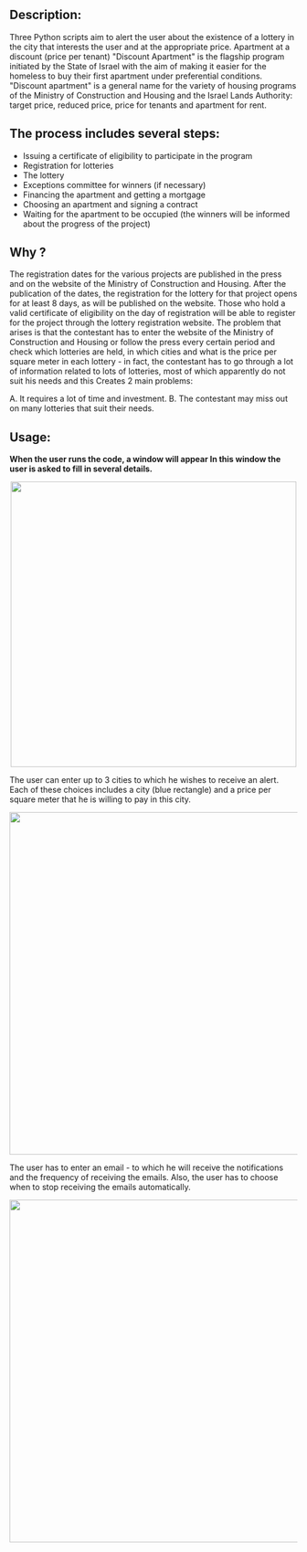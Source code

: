## Description:

Three Python scripts aim to alert the user about the existence of a lottery in the city that interests the user and at the appropriate price.
Apartment at a discount (price per tenant)
"Discount Apartment" is the flagship program initiated by the State of Israel with the aim of making it easier for the homeless to buy their first apartment under preferential conditions.
"Discount apartment" is a general name for the variety of housing programs of the Ministry of Construction and Housing and the Israel Lands Authority: target price, reduced price, price for tenants and apartment for rent.

## The process includes several steps:

* Issuing a certificate of eligibility to participate in the program
*  Registration for lotteries
* The lottery
* Exceptions committee for winners (if necessary)
* Financing the apartment and getting a mortgage
* Choosing an apartment and signing a contract
* Waiting for the apartment to be occupied (the winners will be informed about the progress of the project)

## Why ?

The registration dates for the various projects are published in the press and on the website of the Ministry of Construction and Housing. After the publication of the dates, the registration for the lottery for that project opens for at least 8 days, as will be published on the website. Those who hold a valid certificate of eligibility on the day of registration will be able to register for the project through the lottery registration website.
The problem that arises is that the contestant has to enter the website of the Ministry of Construction and Housing or follow the press every certain period and check which lotteries are held, in which cities and what is the price per square meter in each lottery - in fact, the contestant has to go through a lot of information related to lots of lotteries, most of which apparently do not suit his needs and this Creates 2 main problems:

A. It requires a lot of time and investment.
B. The contestant may miss out on many lotteries that suit their needs.

## Usage:

**When the user runs the code, a window will appear
In this window the user is asked to fill in several details.**
<p align="center">
<img src="https://github.com/doron227/Dira-lottery-/blob/main/images/pic%2011.png" width="500" height="500" />

The user can enter up to 3 cities to which he wishes to receive an alert.
Each of these choices includes a city (blue rectangle) and a price per square meter that he is willing to pay in this city.
 
<p align="center">
<img src="https://github.com/doron227/Dira-lottery-/blob/main/images/photo1.png" width="600" height="600" />

The user has to enter an email - to which he will receive the notifications and the frequency of receiving the emails.
Also, the user has to choose when to stop receiving the emails automatically.
  <p align="center">
<img src=" https://github.com/doron227/Dira-lottery-/blob/main/images/photo2.png" width="600" height="600" />
    
   
